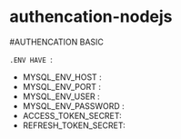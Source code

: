 # authencation-nodejs

#AUTHENCATION BASIC 

`.ENV HAVE `:
- MYSQL_ENV_HOST :
- MYSQL_ENV_PORT :
- MYSQL_ENV_USER :
- MYSQL_ENV_PASSWORD :
- ACCESS_TOKEN_SECRET:
- REFRESH_TOKEN_SECRET: 

